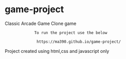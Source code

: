 # game-project

Classic Arcade Game Clone game
                 
                 
                 To run the project use the below 
                  
                  https://ma390.github.io/game-project/
                  
  Project created using html,css and javascript only                
                  
